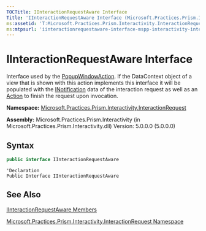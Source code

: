 ```yaml
---
TOCTitle: IInteractionRequestAware Interface
Title: 'IInteractionRequestAware Interface (Microsoft.Practices.Prism.Interactivity.InteractionRequest)'
ms:assetid: 'T:Microsoft.Practices.Prism.Interactivity.InteractionRequest.IInteractionRequestAware'
ms:mtpsurl: 'iinteractionrequestaware-interface-mspp-interactivity-interactionrequest.md'
---
```

# IInteractionRequestAware Interface

Interface used by the [PopupWindowAction](https://msdn.microsoft.com/en-us/library/microsoft.practices.prism.interactivity.popupwindowaction(v=pandp.50)). If the DataContext object of a view that is shown with this action implements this interface it will be populated with the [INotification](https://msdn.microsoft.com/en-us/library/microsoft.practices.prism.interactivity.interactionrequest.inotification(v=pandp.50)) data of the interaction request as well as an [Action](http://msdn2.microsoft.com/en-us/library/bb534741) to finish the request upon invocation. 

**Namespace:** [Microsoft.Practices.Prism.Interactivity.InteractionRequest](https://msdn.microsoft.com/en-us/library/microsoft.practices.prism.interactivity.interactionrequest(v=pandp.50))

**Assembly:** Microsoft.Practices.Prism.Interactivity (in Microsoft.Practices.Prism.Interactivity.dll) Version: 5.0.0.0 (5.0.0.0)

## Syntax
```C#
public interface IInteractionRequestAware
```

```VB
'Declaration
Public Interface IInteractionRequestAware
```

## See Also
[IInteractionRequestAware Members](https://msdn.microsoft.com/en-us/library/microsoft.practices.prism.interactivity.interactionrequest.iinteractionrequestaware_members(v=pandp.50))

[Microsoft.Practices.Prism.Interactivity.InteractionRequest Namespace](https://msdn.microsoft.com/en-us/library/microsoft.practices.prism.interactivity.interactionrequest(v=pandp.50))


